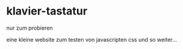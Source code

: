 # klavier-tastatur
nur zum probieren

eine kleine website zum testen von javascripten css und so weiter…
